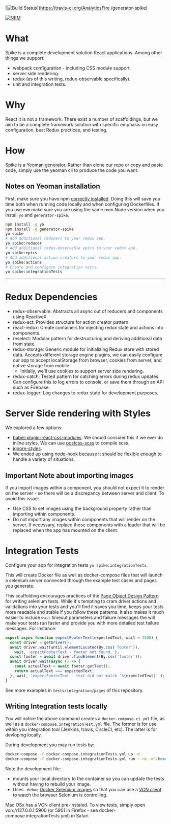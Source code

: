 [![Build Status](https://travis-ci.org/AnalyticsFire/generator-spike.svg?branch=develop)](https://travis-ci.org/AnalyticsFire /generator-spike)

[![NPM](https://nodei.co/npm/generator-spike.png)](https://npmjs.org/package/generator-spike)

# What

Spike is a complete development solution React applications. Among other things we support:

* webpack configuration - including CSS module support.
* server side rendering.
* redux (as of this writing, redux-observable specifically).
* unit and integration tests.

# Why

React it is not a framework. There exist a number of scaffoldings, but we aim to be a complete framework solution with specific emphasis on easy configuration, best Redux practices, and testing.

# How

Spike is a [Yeoman generator](http://yeoman.io/generators/). Rather than clone our repo or copy and paste code, simply use the yeoman cli to produce the code you want.

## Notes on Yeoman installation

First, make sure you have npm [correctly installed](https://docs.npmjs.com/getting-started/fixing-npm-permissions). Doing this will save you time both when running code locally and when configuring Dockerfiles. If you use `nvm` make sure you are using the same nvm Node version when you install `yo` and `generator-spike`.

```sh
npm install -g yo
npm install -g generator-spike
yo spike
# Add additional reducers to your redux app.
yo spike:reducer
# Add additional redux-observable epics to your redux app.
yo spike:epics
# Add additional action creators to your redux app.
yo spike:actions
# Create and configure integration tests.
yo spike:integrationTests
```
---

# Redux Dependencies

* redux-observable: Abstracts all async out of reducers and components using ReactiveX.
* redux-act: Provides structure for action creator pattern.
* react-redux: Create containers for injecting redux state and actions into components.
* reselect: Modular pattern for destructuring and deriving additional data from state.
* redux-storage: Generic module for initializing Redux store with stored data. Accepts different storage engine plugins, we can easily configure our app to accept localStorage from browser, cookies from server, and native storage from mobile.
  * Initially, we'll use cookies to support server side rendering.
* redux-catch: Tested pattern for catching errors during redux updates. Can configure this to log errors to console, or save them through an API such as Firebase.
* redux-logger: Log changes to redux state for development purposes.

# Server Side rendering with Styles

We explored a few options:

* [babel-plugin-react-css-modules](https://www.npmjs.com/package/babel-plugin-react-css-modules): We should consider this if we ever do inline styles. We can use [postcss-scss](https://www.npmjs.com/package/postcss-scss) to compile scss.
* [ignore-styles](https://www.npmjs.com/package/ignore-styles).
* We ended up using [node-hook](https://www.npmjs.com/package/node-hook) because it should be flexible enough to handle a variety of situations.

## Important Note about importing images

If you import images within a component, you should not expect it to render on the server - so there will be a discrepancy between server and client. To avoid this issue:

* Use CSS to set images using the background property rather than importing within components.
* Do not import any images within components that will render on the server. If necessary, replace those components with a loader that will be replaced when the app has mounted on the client.

# Integration Tests

Configure your app for integration tests `yo spike:integrationTests`.

This will create Docker file as well as docker-compose files that will launch a selenium server connected through the example test cases and pages you generate.

This scaffolding encourages practices of the [Page Object Design Pattern](http://www.seleniumhq.org/docs/06_test_design_considerations.jsp#page-object-design-pattern) for writing selenium tests. While it's tempting to cram driver actions and validations into your tests and you'll find it saves you time, keeps your tests more readable and stable if you follow these patterns. It also makes it much easier to include `wait` timeout parameters and failure messages the will make your tests run faster and provide you with more detailed test failure messages. For instance:

```js
export async function expectFooterText(expectedText, wait = 2500) {
  const driver = getDriver();
  await driver.wait(until.elementLocated(By.css('footer')),
    wait, 'expectFooterText - footer not found.');
  const footer = await driver.findElement(By.css('footer'));
  await driver.wait(async () => {
    const actualText = await footer.getText();
    return actualText === expectedText;
  }, wait, `expectFooterText - text did not match '${expectedText}'`);
}
```

See more examples in `tests/integration/pages` of this repository.

## Writing Integration tests locally

You will notice the above command creates a `docker-compose.ci.yml` file, as well as a `docker-compose.integrationTest.yml` file. The former is for use within you integration tool (Jenkins, travis, CircleCI, etc). The latter is for devloping locally.

During development you may run tests by:

```sh
docker-compose -f docker-compose.integrationTests.yml up -d
docker-compose -f docker-compose.integrationTests.yml run --rm -w"/home/app/code" app npm run test:integration
```

Note the development file:
* mounts your local directory to the container so you can update the tests without having to rebuild your image.
* Uses `-debug` [Docker Selenium images](https://github.com/SeleniumHQ/docker-selenium) so that you can use a [VCN client](http://www.davidtheexpert.com/post.php?id=5) to watch the browser Selenium is controlling.

Mac OSx has a VCN client pre-instaled. To view tests, simply open vcn://127.0.0.1:5900 (or 5901 in Firefox - see docker-compose.integrationTests.yml) in Safari.

